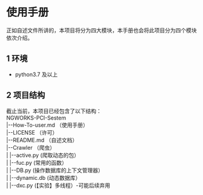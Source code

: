 # 使用手册
正如自述文件所讲的，本项目将分为四大模块，本手册也会将此项目分为四个模块依次介绍。
## 1 环境
* python3.7 及以上
## 2 项目结构
截止当前，本项目已经包含了以下结构：  
NGWORKS-PCI-Sestem  
|--How-To-user.md （使用手册）  
|--LICENSE        （许可）  
|--README.md      （自述文档）  
|--Crawler        （爬虫）  
|     |--active.py    (爬取动态的包）  
|     |--fuc.py       (常用的函数）  
|     |--DB.py        (操作数据库的上下文管理器）  
|     |--dynamic.db   (动态数据库）  
|     |--dxc.py       (【实验】多线程）-可能后续弃用  
